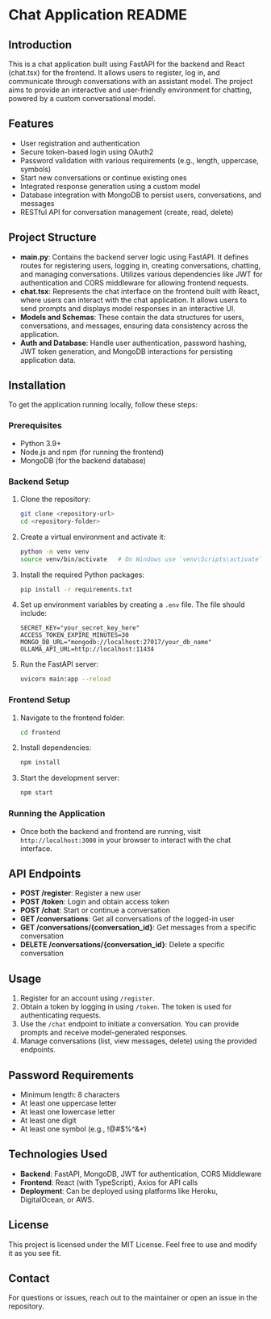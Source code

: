# Chat Application README

## Introduction
This is a chat application built using FastAPI for the backend and React (chat.tsx) for the frontend. It allows users to register, log in, and communicate through conversations with an assistant model. The project aims to provide an interactive and user-friendly environment for chatting, powered by a custom conversational model.

## Features
- User registration and authentication
- Secure token-based login using OAuth2
- Password validation with various requirements (e.g., length, uppercase, symbols)
- Start new conversations or continue existing ones
- Integrated response generation using a custom model
- Database integration with MongoDB to persist users, conversations, and messages
- RESTful API for conversation management (create, read, delete)

## Project Structure

- **main.py**: Contains the backend server logic using FastAPI. It defines routes for registering users, logging in, creating conversations, chatting, and managing conversations. Utilizes various dependencies like JWT for authentication and CORS middleware for allowing frontend requests.
- **chat.tsx**: Represents the chat interface on the frontend built with React, where users can interact with the chat application. It allows users to send prompts and displays model responses in an interactive UI.
- **Models and Schemas**: These contain the data structures for users, conversations, and messages, ensuring data consistency across the application.
- **Auth and Database**: Handle user authentication, password hashing, JWT token generation, and MongoDB interactions for persisting application data.

## Installation
To get the application running locally, follow these steps:

### Prerequisites
- Python 3.9+
- Node.js and npm (for running the frontend)
- MongoDB (for the backend database)

### Backend Setup
1. Clone the repository:
   ```bash
   git clone <repository-url>
   cd <repository-folder>
   ```
2. Create a virtual environment and activate it:
   ```bash
   python -m venv venv
   source venv/bin/activate   # On Windows use `venv\Scripts\activate`
   ```
3. Install the required Python packages:
   ```bash
   pip install -r requirements.txt
   ```
4. Set up environment variables by creating a `.env` file. The file should include:
   ```env
   SECRET_KEY="your_secret_key_here"
   ACCESS_TOKEN_EXPIRE_MINUTES=30
   MONGO_DB_URL="mongodb://localhost:27017/your_db_name"
   OLLAMA_API_URL=http://localhost:11434
   ```
5. Run the FastAPI server:
   ```bash
   uvicorn main:app --reload
   ```

### Frontend Setup
1. Navigate to the frontend folder:
   ```bash
   cd frontend
   ```
2. Install dependencies:
   ```bash
   npm install
   ```
3. Start the development server:
   ```bash
   npm start
   ```

### Running the Application
- Once both the backend and frontend are running, visit `http://localhost:3000` in your browser to interact with the chat interface.

## API Endpoints
- **POST /register**: Register a new user
- **POST /token**: Login and obtain access token
- **POST /chat**: Start or continue a conversation
- **GET /conversations**: Get all conversations of the logged-in user
- **GET /conversations/{conversation_id}**: Get messages from a specific conversation
- **DELETE /conversations/{conversation_id}**: Delete a specific conversation

## Usage
1. Register for an account using `/register`.
2. Obtain a token by logging in using `/token`. The token is used for authenticating requests.
3. Use the `/chat` endpoint to initiate a conversation. You can provide prompts and receive model-generated responses.
4. Manage conversations (list, view messages, delete) using the provided endpoints.

## Password Requirements
- Minimum length: 8 characters
- At least one uppercase letter
- At least one lowercase letter
- At least one digit
- At least one symbol (e.g., !@#$%^&*)

## Technologies Used
- **Backend**: FastAPI, MongoDB, JWT for authentication, CORS Middleware
- **Frontend**: React (with TypeScript), Axios for API calls
- **Deployment**: Can be deployed using platforms like Heroku, DigitalOcean, or AWS.

## License
This project is licensed under the MIT License. Feel free to use and modify it as you see fit.

## Contact
For questions or issues, reach out to the maintainer or open an issue in the repository.

